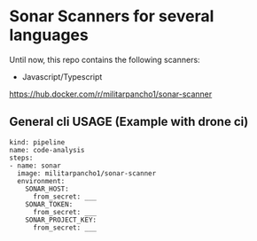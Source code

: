 # Sonar Scanners for several languages

Until now, this repo contains the following scanners:

* Javascript/Typescript

https://hub.docker.com/r/militarpancho1/sonar-scanner

## General cli USAGE (Example with drone ci)
```
kind: pipeline
name: code-analysis
steps:
- name: sonar
  image: militarpancho1/sonar-scanner
  environment:
    SONAR_HOST:
      from_secret: ___
    SONAR_TOKEN:
      from_secret: ___
    SONAR_PROJECT_KEY:
      from_secret: ___
```